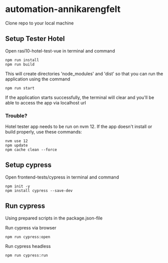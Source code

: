 # automation-annikarengfelt

Clone repo to your local machine

## Setup Tester Hotel
Open rasi10-hotel-test-vue in terminal and command
```
npm run install
npm run build
```
This will create directories 'node_modules' and 'dist' so that you can run the application using the command
```
npm run start
```
If the application starts successfully, the terminal will clear and you'll be able to access the app via localhost url
### Trouble?
Hotel tester app needs to be run on nvm 12. If the app doesn't install or build properly, use these commands:
```
nvm use 12
npm update
npm cache clean --force
```

## Setup cypress
Open  frontend-tests/cypress in terminal and command
```
npm init -y
npm install cypress --save-dev
```

## Run cypress
Using prepared scripts in the package.json-file

Run cypress via browser
```
npm run cypress:open
```

Run cypress headless
```
npm run cypress:run
```